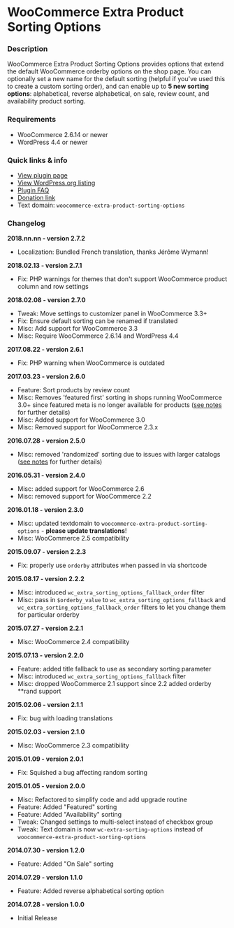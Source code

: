 # WooCommerce Extra Product Sorting Options
 
### Description 

WooCommerce Extra Product Sorting Options provides options that extend the default WooCommerce orderby options on the shop page. You can optionally set a new name for the default sorting (helpful if you've used this to create a custom sorting order), and can enable up to **5 new sorting options**: alphabetical, reverse alphabetical, on sale, review count, and availability product sorting.

### Requirements

 - WooCommerce 2.6.14 or newer
 - WordPress 4.4 or newer

### Quick links &amp; info

 - [View plugin page](http://www.skyverge.com/product/woocommerce-extra-product-sorting-options/)
 - [View WordPress.org listing](https://wordpress.org/plugins/woocommerce-extra-product-sorting-options/)
 - [Plugin FAQ](https://wordpress.org/plugins/woocommerce-extra-product-sorting-options/#faq)
 - [Donation link](https://www.paypal.com/cgi-bin/webscr?cmd=_xclick&business=paypal@skyverge.com&item_name=Donation+for+WooCommerce+Extra+Product+Sorting)
 - Text domain: `woocommerce-extra-product-sorting-options`

### Changelog

**2018.nn.nn - version 2.7.2**
 * Localization: Bundled French translation, thanks Jérôme Wymann!
 
**2018.02.13 - version 2.7.1**
 * Fix: PHP warnings for themes that don't support WooCommerce product column and row settings

**2018.02.08 - version 2.7.0**   
 * Tweak: Move settings to customizer panel in WooCommerce 3.3+
 * Fix: Ensure default sorting can be renamed if translated
 * Misc: Add support for WooCommerce 3.3
 * Misc: Require WooCommerce 2.6.14 and WordPress 4.4

**2017.08.22 - version 2.6.1**   
 * Fix: PHP warning when WooCommerce is outdated

**2017.03.23 - version 2.6.0**   
 * Feature: Sort products by review count
 * Misc: Removes 'featured first' sorting in shops running WooCommerce 3.0+ since featured meta is no longer available for products ([see notes](http://wordpress.org/plugins/woocommerce-extra-product-sorting-options/other_notes/) for further details)
 * Misc: Added support for WooCommerce 3.0
 * Misc: Removed support for WooCommerce 2.3.x

**2016.07.28 - version 2.5.0**   
 * Misc: removed 'randomized' sorting due to issues with larger catalogs ([see notes](http://wordpress.org/plugins/woocommerce-extra-product-sorting-options/other_notes/) for further details)

**2016.05.31 - version 2.4.0**   
 * Misc: added support for WooCommerce 2.6
 * Misc: removed support for WooCommerce 2.2

**2016.01.18 - version 2.3.0**   
 * Misc: updated textdomain to `woocommerce-extra-product-sorting-options` - **please update translations**!
 * Misc: WooCommerce 2.5 compatibility

**2015.09.07 - version 2.2.3**   
 * Fix: properly use `orderby` attributes when passed in via shortcode

**2015.08.17 - version 2.2.2**   
 * Misc: introduced `wc_extra_sorting_options_fallback_order` filter
 * Misc: pass in `$orderby_value` to `wc_extra_sorting_options_fallback` and `wc_extra_sorting_options_fallback_order` filters to let you change them for particular orderby

**2015.07.27 - version 2.2.1**   
 * Misc: WooCommerce 2.4 compatibility

**2015.07.13 - version 2.2.0**   
 * Feature: added title fallback to use as secondary sorting parameter
 * Misc: introduced `wc_extra_sorting_options_fallback` filter
 * Misc: dropped WooCommerce 2.1 support since 2.2 added orderby **rand support

**2015.02.06 - version 2.1.1**   
 * Fix: bug with loading translations

**2015.02.03 - version 2.1.0**   
 * Misc: WooCommerce 2.3 compatibility

**2015.01.09 - version 2.0.1**   
 * Fix: Squished a bug affecting random sorting

**2015.01.05 - version 2.0.0**   
 * Misc: Refactored to simplify code and add upgrade routine
 * Feature: Added "Featured" sorting
 * Feature: Added "Availability" sorting
 * Tweak: Changed settings to multi-select instead of checkbox group
 * Tweak: Text domain is now `wc-extra-sorting-options` instead of `woocommerce-extra-product-sorting-options`

**2014.07.30 - version 1.2.0**   
 * Feature: Added "On Sale" sorting

**2014.07.29 - version 1.1.0**   
 * Feature: Added reverse alphabetical sorting option

**2014.07.28 - version 1.0.0**   
 * Initial Release
